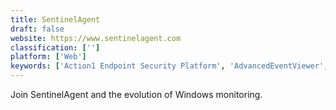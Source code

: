 ```yaml
---
title: SentinelAgent
draft: false 
website: https://www.sentinelagent.com
classification: ['']
platform: ['Web']
keywords: ['Action1 Endpoint Security Platform', 'AdvancedEventViewer', 'Event Log Explorer', 'FullEventLogView', 'GFI EventsManager', 'Graylog', 'Ketarin', 'Lansweeper Network Inventory', 'LogSentinel', 'ManageEngine Desktop Central', 'Motadata', 'MyEventViewer', 'Nagios Log Server', 'SentinelDB', 'Spiceworks Help Desk', 'Splunk', 'VBDeploy', 'Windows Event Viewer Plus', 'gnome-logs', 'macOS Console']
---
```

Join SentinelAgent and the evolution of Windows monitoring.